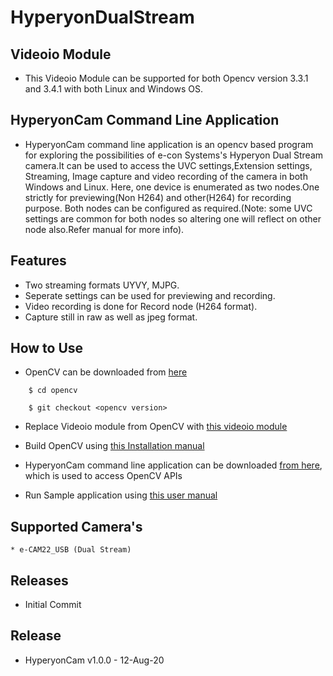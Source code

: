 # HyperyonDualStream 

## Videoio Module

* This Videoio Module can be supported for both Opencv version 3.3.1 and 3.4.1 with both Linux and Windows OS.

## HyperyonCam Command Line Application

* HyperyonCam command line application is an opencv based program for exploring the possibilities of e-con Systems's Hyperyon Dual Stream camera.It can be used to access the UVC settings,Extension settings, Streaming, Image capture and video recording of the camera in both Windows and Linux.
	Here, one device is enumerated as two nodes.One strictly for previewing(Non H264) and other(H264) for recording purpose.
Both nodes can be configured as required.(Note: some UVC settings are common for both nodes so altering one will reflect on other node also.Refer manual for more info). 

## Features

* Two streaming formats UYVY, MJPG.
* Seperate settings can be used for previewing and recording.
* Video recording is done for Record node (H264 format).
* Capture still in raw as well as jpeg format.

## How to Use

* OpenCV can be downloaded from [here](https://github.com/opencv/opencv)
```
	$ cd opencv

	$ git checkout <opencv version>
```

* Replace Videoio module from OpenCV with [this videoio module](https://github.com/econsystems/HyperyonDualStream/tree/master/Source)

* Build OpenCV using [this Installation manual](https://github.com/econsystems/HyperyonDualStream/tree/master/Documents)

* HyperyonCam command line application can be downloaded [from here](https://github.com/econsystems/HyperyonDualStream/tree/master/Source), which is used to access OpenCV APIs

* Run Sample application using [this user manual](https://github.com/econsystems/HyperyonDualStream/tree/master/Documents)

## Supported Camera's

	* e-CAM22_USB (Dual Stream)

## Releases
* Initial Commit

## Release
* HyperyonCam v1.0.0		-	12-Aug-20

